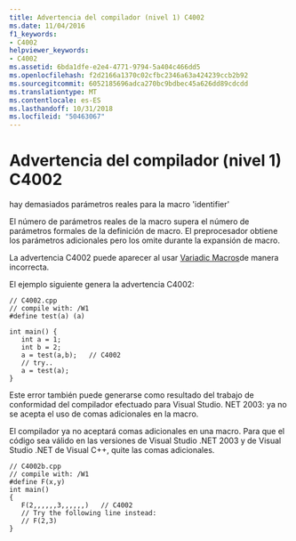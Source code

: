 ```yaml
---
title: Advertencia del compilador (nivel 1) C4002
ms.date: 11/04/2016
f1_keywords:
- C4002
helpviewer_keywords:
- C4002
ms.assetid: 6bda1dfe-e2e4-4771-9794-5a404c466dd5
ms.openlocfilehash: f2d2166a1370c02cfbc2346a63a424239ccb2b92
ms.sourcegitcommit: 6052185696adca270bc9bdbec45a626dd89cdcdd
ms.translationtype: MT
ms.contentlocale: es-ES
ms.lasthandoff: 10/31/2018
ms.locfileid: "50463067"
---
```

# <a name="compiler-warning-level-1-c4002"></a>Advertencia del compilador (nivel 1) C4002

hay demasiados parámetros reales para la macro 'identifier'

El número de parámetros reales de la macro supera el número de parámetros formales de la definición de macro. El preprocesador obtiene los parámetros adicionales pero los omite durante la expansión de macro.

La advertencia C4002 puede aparecer al usar [Variadic Macros](../../preprocessor/variadic-macros.md)de manera incorrecta.

El ejemplo siguiente genera la advertencia C4002:

```
// C4002.cpp
// compile with: /W1
#define test(a) (a)

int main() {
   int a = 1;
   int b = 2;
   a = test(a,b);   // C4002
   // try..
   a = test(a);
}
```

Este error también puede generarse como resultado del trabajo de conformidad del compilador efectuado para Visual Studio. NET 2003: ya no se acepta el uso de comas adicionales en la macro.

El compilador ya no aceptará comas adicionales en una macro. Para que el código sea válido en las versiones de Visual Studio .NET 2003 y de Visual Studio .NET de Visual C++, quite las comas adicionales.

```
// C4002b.cpp
// compile with: /W1
#define F(x,y)
int main()
{
   F(2,,,,,,3,,,,,,)   // C4002
   // Try the following line instead:
   // F(2,3)
}
```